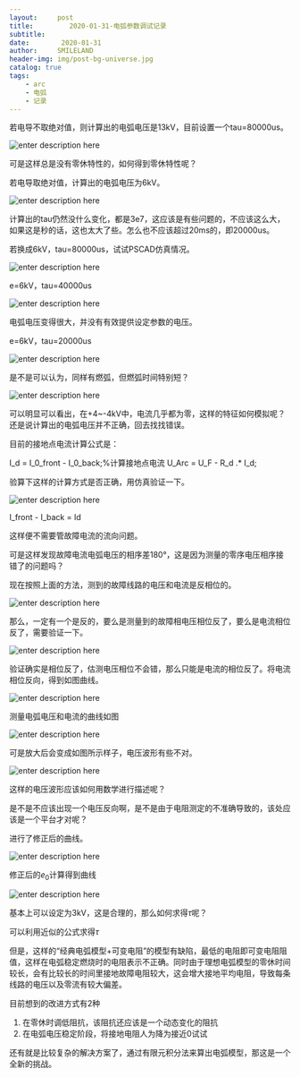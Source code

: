 ```yaml
---
layout:     post
title:         2020-01-31-电弧参数调试记录
subtitle:   
date:        2020-01-31
author:     SMILELAND
header-img: img/post-bg-universe.jpg
catalog: true
tags:
    - arc
    - 电弧
    - 记录
---
```


若电导不取绝对值，则计算出的电弧电压是13kV，目前设置一个tau=80000us。

![enter description here](https://i.loli.net/2020/01/31/nzCsdNG87XMHaPQ.png)

可是这样总是没有零休特性的，如何得到零休特性呢？

若电导取绝对值，计算出的电弧电压为6kV。

![enter description here](https://i.loli.net/2020/01/31/Reb3DV4yAjSn7Qs.png)

计算出的tau仍然没什么变化，都是3e7，这应该是有些问题的，不应该这么大，如果这是秒的话，这也太大了些。怎么也不应该超过20ms的，即20000us。

若换成6kV，tau=80000us，试试PSCAD仿真情况。

![enter description here](https://i.loli.net/2020/01/31/qPnHo8KaTisLzWX.png)

e=6kV，tau=40000us

![enter description here](https://i.loli.net/2020/01/31/jF7rld2IQEkKfuA.png)

电弧电压变得很大，并没有有效提供设定参数的电压。

e=6kV，tau=20000us

![enter description here](https://i.loli.net/2020/01/31/Owhas3VLieK46QN.png)

是不是可以认为，同样有燃弧，但燃弧时间特别短？

![enter description here](https://i.loli.net/2020/01/31/x9eUMJiKpGqdy5j.png)

可以明显可以看出，在+4~-4kV中，电流几乎都为零，这样的特征如何模拟呢？还是说计算出的电弧电压并不正确，回去找找错误。

目前的接地点电流计算公式是：

I_d =  I_0_front - I_0_back;%计算接地点电流
U_Arc = U_F - R_d .* I_d;

验算下这样的计算方式是否正确，用仿真验证一下。

![enter description here](https://i.loli.net/2020/01/31/kREKAwaHpL9sXFo.png)

I_front - I_back = Id

这样便不需要管故障电流的流向问题。

可是这样发现故障电流电弧电压的相序差180°，这是因为测量的零序电压相序接错了的问题吗？

现在按照上面的方法，测到的故障线路的电压和电流是反相位的。

![enter description here](https://i.loli.net/2020/01/31/vWoCpLFPumBVHIK.png)

那么，一定有一个是反的，要么是测量到的故障相电压相位反了，要么是电流相位反了，需要验证一下。

![enter description here](https://i.loli.net/2020/01/31/BCmtenXwyq6kSFJ.png)

验证确实是相位反了，估测电压相位不会错，那么只能是电流的相位反了。将电流相位反向，得到如图曲线。

![enter description here](https://i.loli.net/2020/01/31/DzJKU2CngIpbf7L.png)

测量电弧电压和电流的曲线如图

![enter description here](https://i.loli.net/2020/01/31/g4LDGTsWl8YoSZz.png)

可是放大后会变成如图所示样子，电压波形有些不对。

![enter description here](https://i.loli.net/2020/01/31/rFbUZfVNS94LYKa.png)

这样的电压波形应该如何用数学进行描述呢？

是不是不应该出现一个电压反向啊，是不是由于电阻测定的不准确导致的，该处应该是一个平台才对呢？

进行了修正后的曲线。

![enter description here](https://i.loli.net/2020/02/02/xdtiJlmNkyMueWp.png)

修正后的$e_0$计算得到曲线

![enter description here](https://i.loli.net/2020/02/02/beLt3gKjyA9Dkda.png)

基本上可以设定为3kV，这是合理的，那么如何求得$\tau$呢？

可以利用近似的公式求得$\tau$

但是，这样的“经典电弧模型+可变电阻”的模型有缺陷，最低的电阻即可变电阻阻值，这样在电弧稳定燃烧时的电阻表示不正确。同时由于理想电弧模型的零休时间较长，会有比较长的时间里接地故障电阻较大，这会增大接地平均电阻，导致每条线路的电压以及零流有较大偏差。

目前想到的改进方式有2种

1. 在零休时调低阻抗，该阻抗还应该是一个动态变化的阻抗
2. 在电弧电压稳定阶段，将接地电阻人为降为接近0试试

还有就是比较复杂的解决方案了，通过有限元积分法来算出电弧模型，那这是一个全新的挑战。